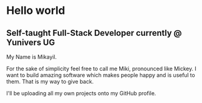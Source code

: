 <!--
**MCodes96/MCodes96** is a ✨ _special_ ✨ repository because its `README.md` (this file) appears on your GitHub profile.

Here are some ideas to get you started:

- 🔭 I’m currently working on ...
- 🌱 I’m currently learning ...
- 👯 I’m looking to collaborate on ...
- 🤔 I’m looking for help with ...
- 💬 Ask me about ...
- 📫 How to reach me: ...
- 😄 Pronouns: ...
- ⚡ Fun fact: ...
-->

# Hello world
## Self-taught Full-Stack Developer currently @ Yunivers UG

My Name is Mikayil.

For the sake of simplicity feel free to call me Miki, pronounced like Mickey.
I want to build amazing software which makes people happy and is useful to them.
That is my way to give back.

I'll be uploading all my own projects onto my GitHub profile.
